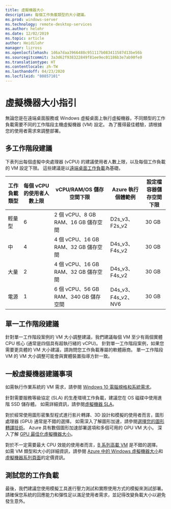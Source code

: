 ```yaml
---
title: 虛擬機器大小
description: 每個工作負載類型的大小建議。
ms.prod: windows-server
ms.technology: remote-desktop-services
ms.author: helohr
ms.date: 12/02/2019
ms.topic: article
author: Heidilohr
manager: lizross
ms.openlocfilehash: 1d6a7daa3966488c951117b083411587d13be56b
ms.sourcegitcommit: 3a3d62f938322849f81ee9ec01186b3e7ab90fe0
ms.translationtype: HT
ms.contentlocale: zh-TW
ms.lasthandoff: 04/23/2020
ms.locfileid: "80857101"
---
```

# <a name="virtual-machine-sizing-guidance"></a>虛擬機器大小指引

無論您是在遠端桌面服務或 Windows 虛擬桌面上執行虛擬機器，不同類型的工作負載需要不同的工作階段主機虛擬機器 (VM) 設定。 為了獲得最佳體驗，請根據您的使用者需求來調整部署。

## <a name="multi-session-recommendations"></a>多工作階段建議

下表列出每個虛擬中央處理器 (vCPU) 的建議使用者人數上限，以及每個工作負載的 VM 設定下限。 這些建議是以[遠端桌面工作負載](remote-desktop-workloads.md)為基礎。

| 工作負載類型 | 每個 vCPU 的使用者人數上限 | vCPU/RAM/OS 儲存空間下限 | Azure 執行個體範例 | 設定檔容器儲存空間下限 |
| --- | --- | --- | --- | --- |
| 輕量型 | 6 | 2 個 vCPU、8 GB RAM、16 GB 儲存空間 | D2s_v3、F2s_v2 | 30 GB |
| 中 | 4 | 4 個 vCPU、16 GB RAM、32 GB 儲存空間 | D4s_v3、F4s_v2 | 30 GB |
| 大量 | 2 | 4 個 vCPU、16 GB RAM、32 GB 儲存空間 | D4s_v3、F4s_v2 | 30 GB |
| 電源 | 1 | 6 個 vCPU、56 GB RAM、340 GB 儲存空間 | D4s_v3、F4s_v2、NV6 | 30 GB |

## <a name="single-session-recommendations"></a>單一工作階段建議

針對單一工作階段案例的 VM 大小調整建議，我們建議每個 VM 至少有兩個實體 CPU 核心 (通常是四個具有超執行緒的 vCPU)。 針對單一工作階段案例，如果您需要更具體的 VM 大小建議，請詢問您工作負載專屬的軟體廠商。 單一工作階段 VM 的 VM 大小調整可能會與實體裝置指導方針一致。

## <a name="general-virtual-machine-recommendations"></a>一般虛擬機器建議事項

如需執行作業系統的 VM 需求，請參閱 [Windows 10 電腦規格和系統需求](https://www.microsoft.com/windows/windows-10-specifications)。

針對需要服務等級協定 (SLA) 的生產環境工作負載，建議您在 OS 磁碟中使用進階 SSD 儲存體。 如需詳細資訊，請參閱[虛擬機器 SLA](https://azure.microsoft.com/support/legal/sla/virtual-machines/v1_8/)。

對於經常使用圖形密集型程式進行影片轉譯、3D 設計和模擬的使用者而言，圖形處理器 (GPU) 通常是不錯的選擇。 如需深入了解圖形加速，請參閱[選擇您的圖形轉譯技術](rds-graphics-virtualization.md)。 Azure 具有數個圖形加速部署選項和多個可用的 GPU VM 大小。 深入了解 [GPU 最佳化虛擬機器大小](https://docs.microsoft.com/azure/virtual-machines/windows/sizes-gpu)。

對於不一定需要最大 CPU 效能的使用者而言，[B 系列高載 VM](https://docs.microsoft.com/azure/virtual-machines/windows/b-series-burstable) 是不錯的選擇。 如需 VM 類型和大小的詳細資訊，請參閱 [Azure 中的 Windows 虛擬機器大小](https://docs.microsoft.com/azure/virtual-machines/windows/sizes)和[虛擬機器系列頁面](https://azure.microsoft.com/pricing/details/virtual-machines/series/)的定價資訊。

## <a name="test-your-workload"></a>測試您的工作負載

最後，我們建議您使用模擬工具進行壓力測試和實際使用方式的模擬來測試部署。 請確保您系統的回應能力和彈性足以滿足使用者需求，並記得改變負載大小以避免發生意外。
